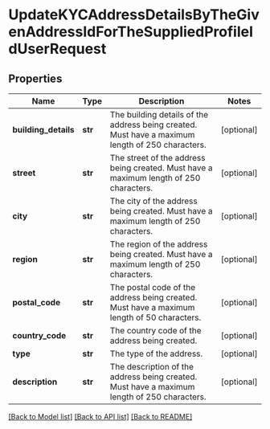 # UpdateKYCAddressDetailsByTheGivenAddressIdForTheSuppliedProfileIdUserRequest

## Properties
Name | Type | Description | Notes
------------ | ------------- | ------------- | -------------
**building_details** | **str** | The building details of the address being created. Must have a maximum length of 250 characters. | [optional] 
**street** | **str** | The street of the address being created. Must have a maximum length of 250 characters. | [optional] 
**city** | **str** | The city of the address being created. Must have a maximum length of 250 characters. | [optional] 
**region** | **str** | The region of the address being created. Must have a maximum length of 250 characters. | [optional] 
**postal_code** | **str** | The postal code of the address being created. Must have a maximum length of 50 characters. | [optional] 
**country_code** | **str** | The country code of the address being created. | [optional] 
**type** | **str** | The type of the address. | [optional] 
**description** | **str** | The description of the address being created. Must have a maximum length of 250 characters. | [optional] 

[[Back to Model list]](../README.md#documentation-for-models) [[Back to API list]](../README.md#documentation-for-api-endpoints) [[Back to README]](../README.md)

